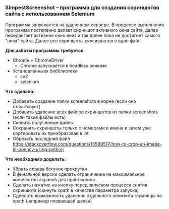 ### SimpestScreenshot – программа для создания скриншотов сайта с использованием Selenium

Программа запускается на удаленном сервере.
В процессе выполнения программа постепенно делает скриншот 
активного окна сайта, далее передвигает активное окно вниз и 
так далее пока не достигнет самого "низа" сайта. Далее все 
скриншоты склеиваются в один файл. 

**Для работы программы требуется:**
+ Chrome + ChromeDriver
    + Chrome запускается в headless режиме
+ Установленныек бибблиотеки
    + cv2
    + selenium

**Что сделано:**
+ Добавить создание папки screenshots в корне (если она отсустсвует)
+ Добавить удаление всех файлов скриншотов из папки screenshots (если такие файлы есть)
+ Склеить полученные файлы
+ Сохранять скриншоты только с номерами в имена и затем уже сортировать их преобразовав в int
+ Обрезать последний файл https://stackoverflow.com/questions/15589517/how-to-crop-an-image-in-opencv-using-python

**Что необходимо доделать:**
+ Убрать справа бегунок прокрутки
+ В финальной версии сделать ограничение на максимальное количество экранов для принтскрина
+ Сделать нажатие на кнопку перед запуском процесса снятия скриншота (скинуть xpath в качестве параметра запуска)
+ Сдпелать возможность удаления отдельного элемента страницы по xpath (например плавающей шапки)

